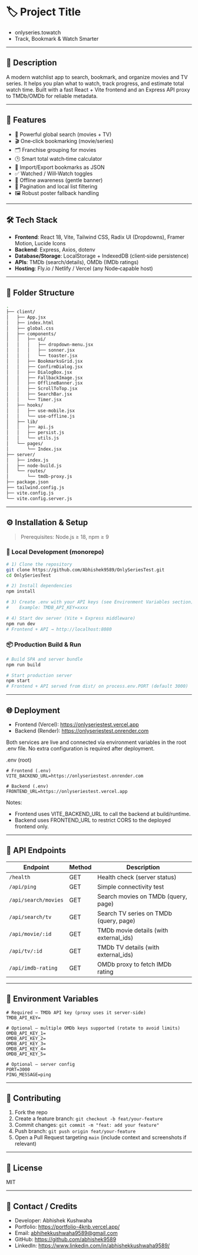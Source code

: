 # 🏷️ Project Title

- onlyseries.towatch
- Track, Bookmark & Watch Smarter

---

## 🧩 Description

A modern watchlist app to search, bookmark, and organize movies and TV series. It helps you plan what to watch, track progress, and estimate total watch time. Built with a fast React + Vite frontend and an Express API proxy to TMDb/OMDb for reliable metadata.

---

## 🚀 Features

- 🔎 Powerful global search (movies + TV)
- 🎬 One‑click bookmarking (movie/series)
- 🗂️ Franchise grouping for movies
- 🕒 Smart total watch‑time calculator
- 🔁 Import/Export bookmarks as JSON
- ✅ Watched / Will‑Watch toggles
- 📶 Offline awareness (gentle banner)
- 🧭 Pagination and local list filtering
- 🖼️ Robust poster fallback handling

---

## 🛠️ Tech Stack

- **Frontend**: React 18, Vite, Tailwind CSS, Radix UI (Dropdowns), Framer Motion, Lucide Icons
- **Backend**: Express, Axios, dotenv
- **Database/Storage**: LocalStorage + IndexedDB (client‑side persistence)
- **APIs**: TMDb (search/details), OMDb (IMDb ratings)
- **Hosting**: Fly.io / Netlify / Vercel (any Node‑capable host)

---

## 📂 Folder Structure

```bash
.
├── client/
│   ├── App.jsx
│   ├── index.html
│   ├── global.css
│   ├── components/
│   │   ├── ui/
│   │   │   ├── dropdown-menu.jsx
│   │   │   ├── sonner.jsx
│   │   │   └── toaster.jsx
│   │   ├── BookmarksGrid.jsx
│   │   ├── ConfirmDialog.jsx
│   │   ├── DialogBox.jsx
│   │   ├── FallbackImage.jsx
│   │   ├── OfflineBanner.jsx
│   │   ├── ScrollToTop.jsx
│   │   ├── SearchBar.jsx
│   │   └── Timer.jsx
│   ├── hooks/
│   │   ├── use-mobile.jsx
│   │   └── use-offline.js
│   ├── lib/
│   │   ├── api.js
│   │   ├── persist.js
│   │   └── utils.js
│   └── pages/
│       └── Index.jsx
├── server/
│   ├── index.js
│   ├── node-build.js
│   └── routes/
│       └── tmdb-proxy.js
├── package.json
├── tailwind.config.js
├── vite.config.js
└── vite.config.server.js
```

---

## ⚙️ Installation & Setup

> Prerequisites: Node.js ≥ 18, npm ≥ 9

### 🧪 Local Development (monorepo)

```bash
# 1) Clone the repository
git clone https://github.com/Abhishek9589/OnlySeriesTest.git
cd OnlySeriesTest

# 2) Install dependencies
npm install

# 3) Create .env with your API keys (see Environment Variables section)
#    Example: TMDB_API_KEY=xxxx

# 4) Start dev server (Vite + Express middleware)
npm run dev
# Frontend + API → http://localhost:8080
```

### 📦 Production Build & Run

```bash
# Build SPA and server bundle
npm run build

# Start production server
npm start
# Frontend + API served from dist/ on process.env.PORT (default 3000)
```

---

## 🌐 Deployment

- Frontend (Vercel): https://onlyseriestest.vercel.app
- Backend (Render): https://onlyseriestest.onrender.com

Both services are live and connected via environment variables in the root .env file. No extra configuration is required after deployment.

.env (root)

```dotenv
# Frontend (.env)
VITE_BACKEND_URL=https://onlyseriestest.onrender.com

# Backend (.env)
FRONTEND_URL=https://onlyseriestest.vercel.app
```

Notes:
- Frontend uses VITE_BACKEND_URL to call the backend at build/runtime.
- Backend uses FRONTEND_URL to restrict CORS to the deployed frontend only.

---

## 📘 API Endpoints

| Endpoint               | Method | Description                                  |
|------------------------|--------|----------------------------------------------|
| `/health`              | GET    | Health check (server status)                 |
| `/api/ping`            | GET    | Simple connectivity test                     |
| `/api/search/movies`   | GET    | Search movies on TMDb (query, page)          |
| `/api/search/tv`       | GET    | Search TV series on TMDb (query, page)       |
| `/api/movie/:id`       | GET    | TMDb movie details (with external_ids)       |
| `/api/tv/:id`          | GET    | TMDb TV details (with external_ids)          |
| `/api/imdb-rating`     | GET    | OMDb proxy to fetch IMDb rating               |

---

## 🧾 Environment Variables

```dotenv
# Required – TMDb API key (proxy uses it server-side)
TMDB_API_KEY=

# Optional – multiple OMDb keys supported (rotate to avoid limits)
OMDB_API_KEY_1=
OMDB_API_KEY_2=
OMDB_API_KEY_3=
OMDB_API_KEY_4=
OMDB_API_KEY_5=

# Optional – server config
PORT=3000
PING_MESSAGE=ping
```

---

## 🤝 Contributing

1. Fork the repo
2. Create a feature branch: `git checkout -b feat/your-feature`
3. Commit changes: `git commit -m "feat: add your feature"`
4. Push branch: `git push origin feat/your-feature`
5. Open a Pull Request targeting `main` (include context and screenshots if relevant)

---

## 📜 License

MIT

---

## 💬 Contact / Credits

- Developer: Abhishek Kushwaha
- Portfolio: https://portfolio-4knb.vercel.app/
- Email: abhihekkushwaha9589@gmail.com
- GitHub: https://github.com/abhishek9589
- LinkedIn: https://www.linkedin.com/in/abhishekkushwaha9589/
